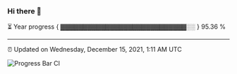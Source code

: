 ### Hi there 👋

⏳ Year progress { ▓▓▓▓▓▓▓▓▓▓▓▓▓▓▓▓▓▓▓▓▓▓▓▓▓▓▓▓░░ } 95.36 %

---

⏰ Updated on Wednesday, December 15, 2021, 1:11 AM UTC

![Progress Bar CI](https://github.com/arthurbuhl/arthurbuhl/workflows/Progress%20Bar%20CI/badge.svg)
